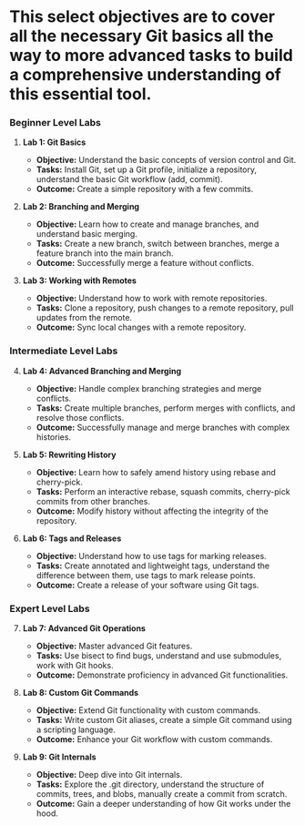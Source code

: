 # This select objectives are to cover all the necessary Git basics all the way to more advanced tasks to build a comprehensive understanding of this essential tool.


### Beginner Level Labs

1. **Lab 1: Git Basics**
   - **Objective:** Understand the basic concepts of version control and Git.
   - **Tasks:** Install Git, set up a Git profile, initialize a repository, understand the basic Git workflow (add, commit).
   - **Outcome:** Create a simple repository with a few commits.

2. **Lab 2: Branching and Merging**
   - **Objective:** Learn how to create and manage branches, and understand basic merging.
   - **Tasks:** Create a new branch, switch between branches, merge a feature branch into the main branch.
   - **Outcome:** Successfully merge a feature without conflicts.

3. **Lab 3: Working with Remotes**
   - **Objective:** Understand how to work with remote repositories.
   - **Tasks:** Clone a repository, push changes to a remote repository, pull updates from the remote.
   - **Outcome:** Sync local changes with a remote repository.


### Intermediate Level Labs

4. **Lab 4: Advanced Branching and Merging**
   - **Objective:** Handle complex branching strategies and merge conflicts.
   - **Tasks:** Create multiple branches, perform merges with conflicts, and resolve those conflicts.
   - **Outcome:** Successfully manage and merge branches with complex histories.

5. **Lab 5: Rewriting History**
   - **Objective:** Learn how to safely amend history using rebase and cherry-pick.
   - **Tasks:** Perform an interactive rebase, squash commits, cherry-pick commits from other branches.
   - **Outcome:** Modify history without affecting the integrity of the repository.

6. **Lab 6: Tags and Releases**
   - **Objective:** Understand how to use tags for marking releases.
   - **Tasks:** Create annotated and lightweight tags, understand the difference between them, use tags to mark release points.
   - **Outcome:** Create a release of your software using Git tags.

### Expert Level Labs

7. **Lab 7: Advanced Git Operations**
   - **Objective:** Master advanced Git features.
   - **Tasks:** Use bisect to find bugs, understand and use submodules, work with Git hooks.
   - **Outcome:** Demonstrate proficiency in advanced Git functionalities.

8. **Lab 8: Custom Git Commands**
   - **Objective:** Extend Git functionality with custom commands.
   - **Tasks:** Write custom Git aliases, create a simple Git command using a scripting language.
   - **Outcome:** Enhance your Git workflow with custom commands.

9. **Lab 9: Git Internals**
   - **Objective:** Deep dive into Git internals.
   - **Tasks:** Explore the .git directory, understand the structure of commits, trees, and blobs, manually create a commit from scratch.
   - **Outcome:** Gain a deeper understanding of how Git works under the hood.
